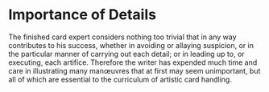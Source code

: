 # Importance of Details

The finished card expert considers nothing too trivial that in any way contributes to his success, whether in avoiding or allaying suspicion, or in the particular manner of carrying out each detail; or in leading up to, or executing, each artifice. Therefore the writer has expended much time and care in illustrating many manœuvres that at first may seem unimportant, but all of which are essential to the curriculum of artistic card handling.

